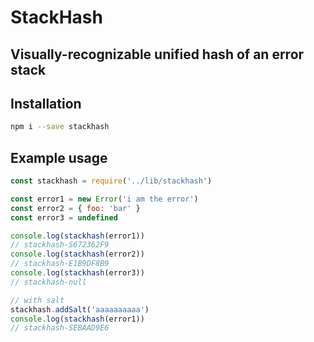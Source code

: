 # StackHash
## Visually-recognizable unified hash of an error stack

## Installation

```bash
npm i --save stackhash
```

## Example usage

```javascript
const stackhash = require('../lib/stackhash')

const error1 = new Error('i am the error')
const error2 = { foo: 'bar' }
const error3 = undefined

console.log(stackhash(error1))
// stackhash-S672362F9
console.log(stackhash(error2))
// stackhash-E1B9DF8B9
console.log(stackhash(error3))
// stackhash-null

// with salt
stackhash.addSalt('aaaaaaaaaa')
console.log(stackhash(error1))
// stackhash-SEBAAD9E6
```
